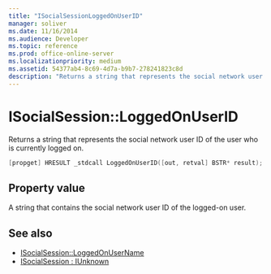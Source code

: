 ```yaml
---
title: "ISocialSessionLoggedOnUserID"
manager: soliver
ms.date: 11/16/2014
ms.audience: Developer
ms.topic: reference
ms.prod: office-online-server
ms.localizationpriority: medium
ms.assetid: 54377ab4-8c69-4d7a-b9b7-278241823c8d
description: "Returns a string that represents the social network user ID of the user who is currently logged on."
---
```


# ISocialSession::LoggedOnUserID

Returns a string that represents the social network user ID of the user who is currently logged on. 
  
```cpp
[propget] HRESULT _stdcall LoggedOnUserID([out, retval] BSTR* result);
```

## Property value

A string that contains the social network user ID of the logged-on user.
  
## See also

- [ISocialSession::LoggedOnUserName](isocialsession-loggedonusername.md)  
- [ISocialSession : IUnknown](isocialsessioniunknown.md)

